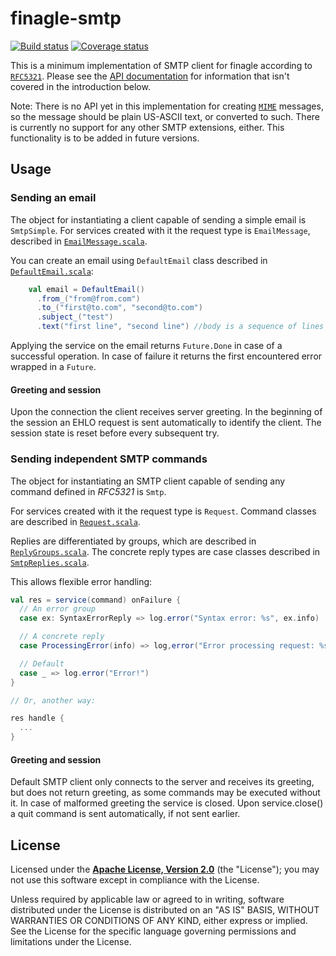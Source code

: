 # finagle-smtp

[![Build status](https://img.shields.io/travis/finagle/finagle-smtp/master.svg)](http://travis-ci.org/finagle/finagle-smtp) [![Coverage status](https://img.shields.io/coveralls/finagle/finagle-smtp/master.svg)](https://coveralls.io/r/finagle/finagle-smtp?branch=master)

This is a minimum implementation of SMTP client for finagle according to 
[`RFC5321`][rfc]. Please see the [API documentation][docs] for information
that isn't covered in the introduction below.

Note: There is no API yet in this implementation for creating 
[`MIME`][mimewiki] messages, so the message should be plain US-ASCII text, or converted 
to such. There is currently no support for any other SMTP extensions, either. This 
functionality is to be added in future versions.

[rfc]: http://tools.ietf.org/search/rfc5321
[docs]: https://finagle.github.io/finagle-smtp/docs/
[mimewiki]: http://en.wikipedia.org/wiki/MIME

## Usage

### Sending an email

The object for instantiating a client capable of sending a simple email is `SmtpSimple`.
For services created with it the request type is `EmailMessage`, described in 
[`EmailMessage.scala`][EmailMessage].

You can create an email using `DefaultEmail` class described in [`DefaultEmail.scala`][DefaultEmail]:

```scala
    val email = DefaultEmail()
      .from_("from@from.com")
      .to_("first@to.com", "second@to.com")
      .subject_("test")
      .text("first line", "second line") //body is a sequence of lines
```

Applying the service on the email returns `Future.Done` in case of a successful operation.
In case of failure it returns the first encountered error wrapped in a `Future`.

[EmailMessage]: src/main/scala/com/twitter/finagle/smtp/EmailMessage.scala
[DefaultEmail]: src/main/scala/com/twitter/finagle/smtp/DefaultEmail.scala

#### Greeting and session

Upon the connection the client receives server greeting.
In the beginning of the session an EHLO request is sent automatically to identify the client.
The session state is reset before every subsequent try.

### Sending independent SMTP commands

The object for instantiating an SMTP client capable of sending any command defined in *RFC5321* is `Smtp`. 

For services created with it the request type is `Request`. Command classes are described in 
[`Request.scala`][Request]. 

Replies are differentiated by groups, which are described in [`ReplyGroups.scala`][ReplyGroups].
The concrete reply types are case classes described in [`SmtpReplies.scala`][SmtpReplies].

This allows flexible error handling:

```scala
val res = service(command) onFailure {
  // An error group
  case ex: SyntaxErrorReply => log.error("Syntax error: %s", ex.info)

  // A concrete reply
  case ProcessingError(info) => log,error("Error processing request: %s", info)

  // Default
  case _ => log.error("Error!")
}

// Or, another way:

res handle {
  ...
}
```

[Request]: src/main/scala/com/twitter/finagle/smtp/Request.scala
[ReplyGroups]: src/main/scala/com/twitter/finagle/smtp/reply/ReplyGroups.scala
[SmtpReplies]: src/main/scala/com/twitter/finagle/smtp/reply/SmtpReplies.scala

#### Greeting and session

Default SMTP client only connects to the server and receives its greeting, but does not return greeting,
as some commands may be executed without it. In case of malformed greeting the service is closed.
Upon service.close() a quit command is sent automatically, if not sent earlier.

License
-------

Licensed under the **[Apache License, Version 2.0](http://www.apache.org/licenses/LICENSE-2.0)** (the "License");
you may not use this software except in compliance with the License.

Unless required by applicable law or agreed to in writing, software
distributed under the License is distributed on an "AS IS" BASIS,
WITHOUT WARRANTIES OR CONDITIONS OF ANY KIND, either express or implied.
See the License for the specific language governing permissions and
limitations under the License.
